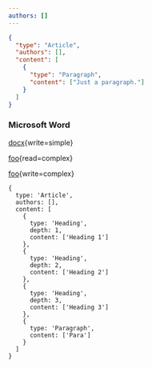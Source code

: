 ```yaml
---
authors: []
---
```


```json load=simple
{
  "type": "Article",
  "authors": [],
  "content": [
    {
      "type": "Paragraph",
      "content": ["Just a paragraph."]
    }
  ]
}
```

### Microsoft Word

[docx](./article-simple.docx){write=simple}

[foo](./article-complex.md){read=complex}

[foo](./article-complex.yaml){write=complex}

```json5 dump=complex
{
  type: 'Article',
  authors: [],
  content: [
    {
      type: 'Heading',
      depth: 1,
      content: ['Heading 1']
    },
    {
      type: 'Heading',
      depth: 2,
      content: ['Heading 2']
    },
    {
      type: 'Heading',
      depth: 3,
      content: ['Heading 3']
    },
    {
      type: 'Paragraph',
      content: ['Para']
    }
  ]
}
```

